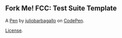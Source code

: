 Fork Me! FCC: Test Suite Template
---------------------------------


A [Pen](https://codepen.io/juliobarbagallo/pen/MWKdeYY) by [juliobarbagallo](https://codepen.io/juliobarbagallo) on [CodePen](https://codepen.io).

[License](https://codepen.io/juliobarbagallo/pen/MWKdeYY/license).